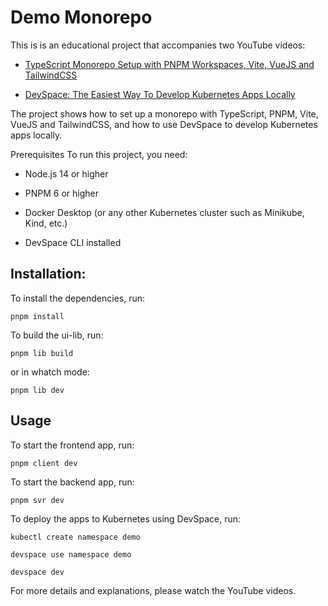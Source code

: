 # Demo Monorepo

This is is an educational project that accompanies two YouTube videos:

* [TypeScript Monorepo Setup with PNPM Workspaces, Vite, VueJS and TailwindCSS](https://youtu.be/HM03XGVlRXI)

* [DevSpace: The Easiest Way To Develop Kubernetes Apps Locally](https://youtu.be/N_XvAmzXwpA)

The project shows how to set up a monorepo with TypeScript, PNPM, Vite, VueJS and TailwindCSS, and how to use DevSpace to develop Kubernetes apps locally.

Prerequisites
To run this project, you need:

* Node.js 14 or higher

* PNPM 6 or higher

* Docker Desktop (or any other Kubernetes cluster such as Minikube, Kind, etc.)

* DevSpace CLI installed

## Installation:
To install the dependencies, run:

`pnpm install`

To build the ui-lib, run:

`pnpm lib build`

or in whatch mode:

`pnpm lib dev`

## Usage
To start the frontend app, run:

`pnpm client dev`

To start the backend app, run:

`pnpm svr dev`


To deploy the apps to Kubernetes using DevSpace, run:

`kubectl create namespace demo`

`devspace use namespace demo`

`devspace dev`

For more details and explanations, please watch the YouTube videos.